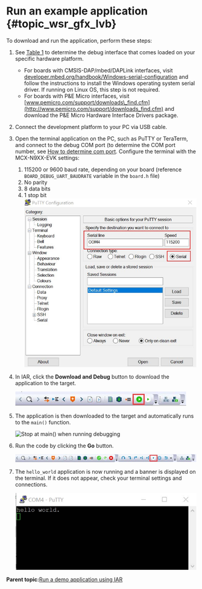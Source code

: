 # Run an example application {#topic_wsr_gfx_lvb}

To download and run the application, perform these steps:

1.  See [Table 1](default_debug_interfaces.md#TABLE_UVC_BLB_DR_20REL4) to determine the debug interface that comes loaded on your specific hardware platform.
    -   For boards with CMSIS-DAP/mbed/DAPLink interfaces, visit [developer.mbed.org/handbook/Windows-serial-configuration](http://developer.mbed.org/handbook/Windows-serial-configuration) and follow the instructions to install the Windows operating system serial driver. If running on Linux OS, this step is not required.
    -   For boards with P&E Micro interfaces, visit [www.pemicro.com/support/downloads\_find.cfm](http://www.pemicro.com/support/downloads_find.cfm) and download the P&E Micro Hardware Interface Drivers package.
2.  Connect the development platform to your PC via USB cable.
3.  Open the terminal application on the PC, such as PuTTY or TeraTerm, and connect to the debug COM port \(to determine the COM port number, see [How to determine com port](how_to_determine_com_port.md). Configure the terminal with the MCX-N9XX-EVK settings:

    1.  115200 or 9600 baud rate, depending on your board \(reference `BOARD_DEBUG_UART_BAUDRATE` variable in the `board.h` file\)
    2.  No parity
    3.  8 data bits
    4.  1 stop bit
    ![](../images/iar_run_example_terminal_putty_configuration.png "Terminal (PuTTY) configuration")

4.  In IAR, click the **Download and Debug** button to download the application to the target.

    ![](../images/iar_run_example_download_and_debug_button.png "Download and Debug button")

5.  The application is then downloaded to the target and automatically runs to the `main()` function.

    ![](../images/iar_run_example_stop_at_main.png "Stop at main() when running
                            debugging")

6.  Run the code by clicking the **Go** button.

    ![](../images/iar_run_example_go_button.png "Go button")

7.  The `hello_world` application is now running and a banner is displayed on the terminal. If it does not appear, check your terminal settings and connections.

    ![](../images/iar_run_example_text_display_hello_world.png "Text display of the hello_world demo")


**Parent topic:**[Run a demo application using IAR](../topics/iar_run_a_demo_application.md)

